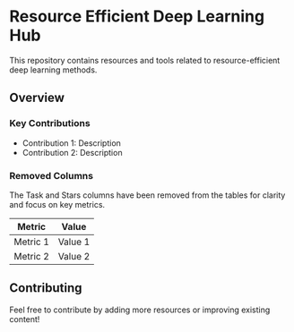 # Resource Efficient Deep Learning Hub

This repository contains resources and tools related to resource-efficient deep learning methods.

## Overview

### Key Contributions
- Contribution 1: Description
- Contribution 2: Description

### Removed Columns
The Task and Stars columns have been removed from the tables for clarity and focus on key metrics.

| Metric | Value |
|--------|-------|
| Metric 1 | Value 1 |
| Metric 2 | Value 2 |

## Contributing
Feel free to contribute by adding more resources or improving existing content!
